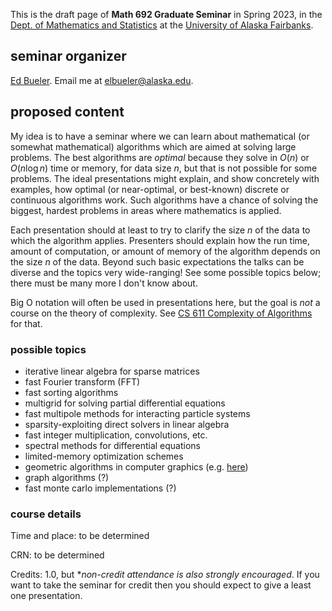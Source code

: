 <head>
<script type="text/x-mathjax-config">
  MathJax.Hub.Config({
      extensions: ["tex2jax.js"],
      tex2jax: {
          inlineMath: [ ['$','$'], ["\\(","\\)"] ],
          processEscapes: true,
          processRefs: true,
          processEnvironments: true
      },
      TeX: { equationNumbers: { autoNumber: "AMS" } }
  });
</script>
<script type="text/javascript" async
  src="https://cdn.mathjax.org/mathjax/latest/MathJax.js?config=TeX-AMS-MML_HTMLorMML">
</script>
</head>

This is the draft page of **Math 692 Graduate Seminar** in Spring 2023, in the [Dept. of Mathematics and Statistics](http://www.uaf.edu/dms/) at the [University of Alaska Fairbanks](http://www.uaf.edu/).

## seminar organizer

[Ed Bueler](http://bueler.github.io/).  Email me at [elbueler@alaska.edu](mailto:elbueler@alaska.edu).

## proposed content

My idea is to have a seminar where we can learn about mathematical (or somewhat mathematical) algorithms which are aimed at solving large problems.  The best algorithms are *optimal* because they solve in $O(n)$ or $O(n\log n)$ time or memory, for data size $n$, but that is not possible for some problems.  The ideal presentations might explain, and show concretely with examples, how optimal (or near-optimal, or best-known) discrete or continuous algorithms work.  Such algorithms have a chance of solving the biggest, hardest problems in areas where mathematics is applied.

Each presentation should at least to try to clarify the size $n$ of the data to which the algorithm applies.  Presenters should explain how the run time, amount of computation, or amount of memory of the algorithm depends on the size $n$ of the data.  Beyond such basic expectations the talks can be diverse and the topics very wide-ranging!  See some possible topics below; there must be many more I don't know about.

Big O notation will often be used in presentations here, but the goal is *not* a course on the theory of complexity.  See [CS 611 Complexity of Algorithms](https://catalog.uaf.edu/courses/cs/) for that.

### possible topics

  * iterative linear algebra for sparse matrices
  * fast Fourier transform (FFT)
  * fast sorting algorithms
  * multigrid for solving partial differential equations
  * fast multipole methods for interacting particle systems
  * sparsity-exploiting direct solvers in linear algebra
  * fast integer multiplication, convolutions, etc.
  * spectral methods for differential equations
  * limited-memory optimization schemes
  * geometric algorithms in computer graphics (e.g. [here](https://www.cs.princeton.edu/courses/archive/fall04/cos226/lectures/geometry.4up.pdf))
  * graph algorithms (?)
  * fast monte carlo implementations (?)

### course details

Time and place: to be determined

CRN: to be determined

Credits: 1.0, but **non-credit attendance is also strongly encouraged*.  If you want to take the seminar for credit then you should expect to give a least one presentation.
